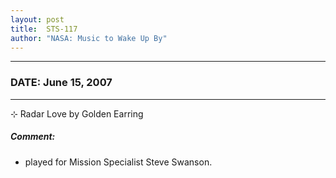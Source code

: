 ```yaml
---
layout: post
title:  STS-117
author: "NASA: Music to Wake Up By"
---
```


----
### DATE: June 15, 2007
----
⊹ Radar Love by Golden Earring

##### Comment:
* played for Mission Specialist Steve Swanson.
